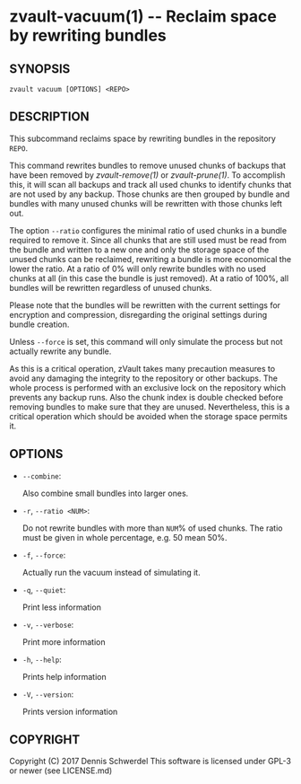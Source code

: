 zvault-vacuum(1) -- Reclaim space by rewriting bundles
======================================================

## SYNOPSIS

`zvault vacuum [OPTIONS] <REPO>`


## DESCRIPTION

This subcommand reclaims space by rewriting bundles in the repository `REPO`.

This command rewrites bundles to remove unused chunks of backups that have been
removed by _zvault-remove(1)_ or _zvault-prune(1)_.
To accomplish this, it will scan all backups and track all used chunks to
identify chunks that are not used by any backup. Those chunks are then grouped
by bundle and bundles with many unused chunks will be rewritten with those
chunks left out.

The option `--ratio` configures the minimal ratio of used chunks in a bundle
required to remove it. Since all chunks that are still used must be read from
the bundle and written to a new one and only the storage space of the unused
chunks can be reclaimed, rewriting a bundle is more economical the lower the
ratio. At a ratio of 0% will only rewrite bundles with no used chunks at all
(in this case the bundle is just removed). At a ratio of 100%, all bundles will
be rewritten regardless of unused chunks.

Please note that the bundles will be rewritten with the current settings for
encryption and compression, disregarding the original settings during bundle
creation.

Unless `--force` is set, this command will only simulate the process but not
actually rewrite any bundle.

As this is a critical operation, zVault takes many precaution measures to avoid
any damaging the integrity to the repository or other backups. The whole process
is performed with an exclusive lock on the repository which prevents any backup
runs. Also the chunk index is double checked before removing bundles to make
sure that they are unused. Nevertheless, this is a critical operation which
should be avoided when the storage space permits it.



## OPTIONS

* `--combine`:

  Also combine small bundles into larger ones.


* `-r`, `--ratio <NUM>`:

  Do not rewrite bundles with more than `NUM`% of used chunks.
  The ratio must be given in whole percentage, e.g. 50 mean 50%.


* `-f`, `--force`:

  Actually run the vacuum instead of simulating it.


* `-q`, `--quiet`:

  Print less information


* `-v`, `--verbose`:

  Print more information


* `-h`, `--help`:

  Prints help information


* `-V`, `--version`:     

  Prints version information


## COPYRIGHT

Copyright (C) 2017  Dennis Schwerdel
This software is licensed under GPL-3 or newer (see LICENSE.md)
